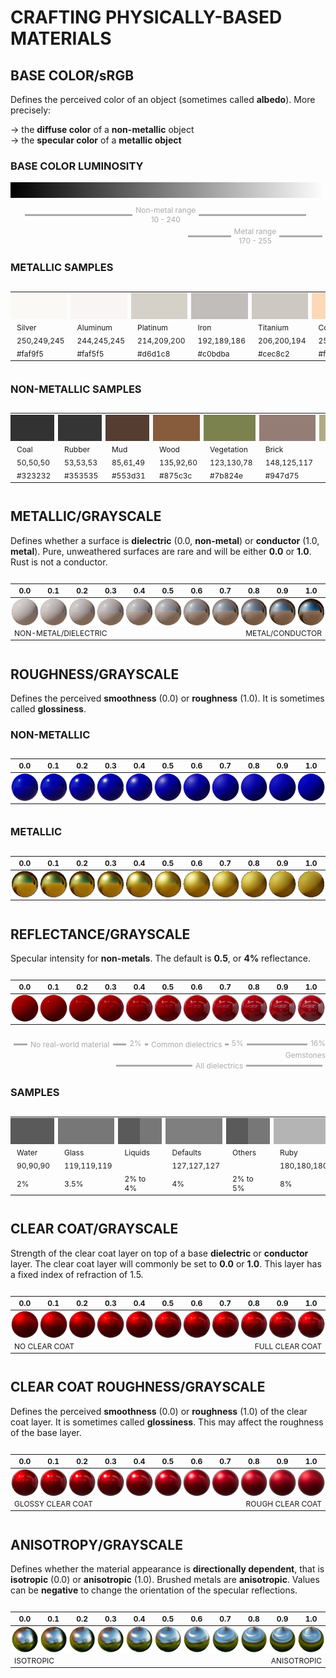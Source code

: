 # CRAFTING PHYSICALLY-BASED MATERIALS

## BASE COLOR/sRGB
Defines the perceived color of an object (sometimes called **albedo**). More precisely:

   → the **diffuse color** of a **non-metallic** object\
   → the **specular color** of a **metallic object**

### BASE COLOR LUMINOSITY
<div style="display:flex;width:100%;flex-direction:column;font-size:12px;color:#aaa">
  <div style="display:flex;min-height:25px;min-width:10px;flex-grow:1;background-image:linear-gradient(to right, black, white);"></div>
  <div style="display:flex;width:100%;flex-grow:1;margin-top:10px">
    <div style="flex-grow:10">&nbsp </div>
    <div style="display:flex;flex-direction:row;flex-grow:230;border-style:none;text-align:center;padding:2px 0;align-items:center">
      <div style="display:flex;flex-grow:1;height:3px;background:#aaa;margin:0 5px"></div>
      <div style="display:flex;flex-direction:column">
        <div> Non-metal range </div>
        <div> 10 - 240 </div>
      </div>
      <div style="display:flex;flex-grow:1;height:3px;background:#aaa;margin:0 5px"></div>
    </div>
    <div style="flex-grow:15">&nbsp </div>
  </div>
  <div style="display:flex;width:100%;flex-grow:1;">
    <div style="flex-grow:170">&nbsp </div>
    <div style="display:flex;flex-direction:row;flex-grow:85;border-style:none;text-align:center;padding:2px 0;align-items:center">
      <div style="display:flex;flex-grow:1;height:3px;background:#aaa;margin:0 5px"></div>
      <div style="display:flex;flex-direction:column">
        <div> Metal range </div>
        <div> 170 - 255 </div>
      </div>
      <div style="display:flex;flex-grow:1;height:3px;background:#aaa;margin:0 5px"></div>
    </div>
  </div>
</div>

### METALLIC SAMPLES
<div style="overflow-x:auto;font-size:12px">
<table>
  <tbody>
    <tr>
        <td style="min-width:70px;height:42px;padding-left:0px;border-color:transparent;">
            <div style="display:flex;width:100%;height:100%;background-color:#faf9f5">
            </div>
        </td>
        <td style="min-width:70px;height:42px;padding-left:0px;border-color:transparent;">
            <div style="display:flex;width:100%;height:100%;background-color:#faf5f5">
            </div>
        </td>
        <td style="min-width:70px;height:42px;padding-left:0px;border-color:transparent;">
            <div style="display:flex;width:100%;height:100%;background-color:#d6d1c8">
            </div>
        </td>
        <td style="min-width:70px;height:42px;padding-left:0px;border-color:transparent;">
            <div style="display:flex;width:100%;height:100%;background-color:#c0bdba">
            </div>
        </td>
        <td style="min-width:70px;height:42px;padding-left:0px;border-color:transparent;">
            <div style="display:flex;width:100%;height:100%;background-color:#cec8c2">
            </div>
        </td>
        <td style="min-width:70px;height:42px;padding-left:0px;border-color:transparent;">
            <div style="display:flex;width:100%;height:100%;background-color:#fbd8b8">
            </div>
        </td>
        <td style="min-width:70px;height:42px;padding-left:0px;border-color:transparent;">
            <div style="display:flex;width:100%;height:100%;background-color:#fedc9d">
            </div>
        </td>
        <td style="min-width:70px;height:42px;padding-left:0px;border-color:transparent;">
            <div style="display:flex;width:100%;height:100%;background-color:#f4e4ad">
            </div>
        </td>
    </tr>
    <tr style="background-color:transparent">
        <td style="border-color:transparent;padding:3px 10px"> Silver </td>
        <td style="border-color:transparent;padding:3px 10px"> Aluminum </td>
        <td style="border-color:transparent;padding:3px 10px"> Platinum </td>
        <td style="border-color:transparent;padding:3px 10px"> Iron </td>
        <td style="border-color:transparent;padding:3px 10px"> Titanium </td>
        <td style="border-color:transparent;padding:3px 10px"> Copper </td>
        <td style="border-color:transparent;padding:3px 10px"> Gold </td>
        <td style="border-color:transparent;padding:3px 10px"> Brass </td>
    </tr>
    <tr style="background-color:transparent">
        <td style="border-color:transparent;padding:3px 10px"> 250,249,245 </td>
        <td style="border-color:transparent;padding:3px 10px"> 244,245,245 </td>
        <td style="border-color:transparent;padding:3px 10px"> 214,209,200 </td>
        <td style="border-color:transparent;padding:3px 10px"> 192,189,186 </td>
        <td style="border-color:transparent;padding:3px 10px"> 206,200,194 </td>
        <td style="border-color:transparent;padding:3px 10px"> 251,216,184 </td>
        <td style="border-color:transparent;padding:3px 10px"> 255,220,157 </td>
        <td style="border-color:transparent;padding:3px 10px"> 244,228,173 </td>
    </tr>
    <tr style="background-color:transparent">
        <td style="border-color:transparent;padding:3px 10px"> #faf9f5 </td>
        <td style="border-color:transparent;padding:3px 10px"> #faf5f5 </td>
        <td style="border-color:transparent;padding:3px 10px"> #d6d1c8 </td>
        <td style="border-color:transparent;padding:3px 10px"> #c0bdba </td>
        <td style="border-color:transparent;padding:3px 10px"> #cec8c2 </td>
        <td style="border-color:transparent;padding:3px 10px"> #fbd8b8 </td>
        <td style="border-color:transparent;padding:3px 10px"> #fedc9d </td>
        <td style="border-color:transparent;padding:3px 10px"> #f4e4ad </td>
    </tr>
  </tbody>
</table>
</div>


### NON-METALLIC SAMPLES

<div style="overflow-x:auto;font-size:12px">
<table>
  <tbody>
    <tr>
        <td style="min-width:70px;height:42px;padding-left:0px;border-color:transparent;">
            <div style="display:flex;width:100%;height:100%;background-color:#323232">
            </div>
        </td>
        <td style="min-width:70px;height:42px;padding-left:0px;border-color:transparent;">
            <div style="display:flex;width:100%;height:100%;background-color:#353535">
            </div>
        </td>
        <td style="min-width:70px;height:42px;padding-left:0px;border-color:transparent;">
            <div style="display:flex;width:100%;height:100%;background-color:#553d31">
            </div>
        </td>
        <td style="min-width:70px;height:42px;padding-left:0px;border-color:transparent;">
            <div style="display:flex;width:100%;height:100%;background-color:#875c3c">
            </div>
        </td>
        <td style="min-width:70px;height:42px;padding-left:0px;border-color:transparent;">
            <div style="display:flex;width:100%;height:100%;background-color:#7b824e">
            </div>
        </td>
        <td style="min-width:70px;height:42px;padding-left:0px;border-color:transparent;">
            <div style="display:flex;width:100%;height:100%;background-color:#947d75">
            </div>
        </td>
        <td style="min-width:70px;height:42px;padding-left:0px;border-color:transparent;">
            <div style="display:flex;width:100%;height:100%;background-color:#b1a884">
            </div>
        </td>
        <td style="min-width:70px;height:42px;padding-left:0px;border-color:transparent;">
            <div style="display:flex;width:100%;height:100%;background-color:#c0bfbb">
            </div>
        </td>
    </tr>
    <tr style="background-color:transparent">
        <td style="border-color:transparent;padding:3px 10px"> Coal </td>
        <td style="border-color:transparent;padding:3px 10px"> Rubber </td>
        <td style="border-color:transparent;padding:3px 10px"> Mud </td>
        <td style="border-color:transparent;padding:3px 10px"> Wood </td>
        <td style="border-color:transparent;padding:3px 10px"> Vegetation </td>
        <td style="border-color:transparent;padding:3px 10px"> Brick </td>
        <td style="border-color:transparent;padding:3px 10px"> Sand </td>
        <td style="border-color:transparent;padding:3px 10px"> Concrete </td>
    </tr>
    <tr style="background-color:transparent">
        <td style="border-color:transparent;padding:3px 10px"> 50,50,50 </td>
        <td style="border-color:transparent;padding:3px 10px"> 53,53,53 </td>
        <td style="border-color:transparent;padding:3px 10px"> 85,61,49 </td>
        <td style="border-color:transparent;padding:3px 10px"> 135,92,60 </td>
        <td style="border-color:transparent;padding:3px 10px"> 123,130,78 </td>
        <td style="border-color:transparent;padding:3px 10px"> 148,125,117 </td>
        <td style="border-color:transparent;padding:3px 10px"> 177,168,132 </td>
        <td style="border-color:transparent;padding:3px 10px"> 192,191,187 </td>
    </tr>
    <tr style="background-color:transparent">
        <td style="border-color:transparent;padding:3px 10px"> #323232 </td>
        <td style="border-color:transparent;padding:3px 10px"> #353535 </td>
        <td style="border-color:transparent;padding:3px 10px"> #553d31 </td>
        <td style="border-color:transparent;padding:3px 10px"> #875c3c </td>
        <td style="border-color:transparent;padding:3px 10px"> #7b824e </td>
        <td style="border-color:transparent;padding:3px 10px"> #947d75 </td>
        <td style="border-color:transparent;padding:3px 10px"> #b1a884 </td>
        <td style="border-color:transparent;padding:3px 10px"> #c0bfbb </td>
    </tr>
  </tbody>
</table>
</div>

## METALLIC/GRAYSCALE
Defines whether a surface is **dielectric** (0.0, **non-metal**) or **conductor** (1.0, **metal**).
Pure, unweathered surfaces are rare and will be either **0.0** or **1.0**.
Rust is not a conductor.

<div style="overflow-x:auto;font-size:12px">
<table>
  <thead style="background-color:transparent">
    <tr style="border-color:transparent">
      <th>0.0</th><th>0.1</th><th>0.2</th><th>0.3</th><th>0.4</th><th>0.5</th><th>0.6</th><th>0.7</th><th>0.8</th><th>0.9</th><th>1.0</th>
    </tr>
  </thead>
  <tbody>
    <tr>
        <td style="padding:0;border-color:transparent"><img style="min-width:40px" src="../images/metallic_grayscale_00.png"></img></td>
        <td style="padding:0;border-color:transparent"><img style="min-width:40px" src="../images/metallic_grayscale_01.png"></img></td>
        <td style="padding:0;border-color:transparent"><img style="min-width:40px" src="../images/metallic_grayscale_02.png"></img></td>
        <td style="padding:0;border-color:transparent"><img style="min-width:40px" src="../images/metallic_grayscale_03.png"></img></td>
        <td style="padding:0;border-color:transparent"><img style="min-width:40px" src="../images/metallic_grayscale_04.png"></img></td>
        <td style="padding:0;border-color:transparent"><img style="min-width:40px" src="../images/metallic_grayscale_05.png"></img></td>
        <td style="padding:0;border-color:transparent"><img style="min-width:40px" src="../images/metallic_grayscale_06.png"></img></td>
        <td style="padding:0;border-color:transparent"><img style="min-width:40px" src="../images/metallic_grayscale_07.png"></img></td>
        <td style="padding:0;border-color:transparent"><img style="min-width:40px" src="../images/metallic_grayscale_08.png"></img></td>
        <td style="padding:0;border-color:transparent"><img style="min-width:40px" src="../images/metallic_grayscale_09.png"></img></td>
        <td style="padding:0;border-color:transparent"><img style="min-width:40px" src="../images/metallic_grayscale_10.png"></img></td>
    </tr>
    <tr style="background-color:transparent">
      <td colspan="5" style="border-color:transparent">NON-METAL/DIELECTRIC</td>
      <td colspan="6" style="border-color:transparent;text-align:right">METAL/CONDUCTOR</td>
    </tr>
  </tbody>
</table>
</div>

## ROUGHNESS/GRAYSCALE
Defines the perceived **smoothness** (0.0) or **roughness** (1.0).
It is sometimes called **glossiness**.

### NON-METALLIC
<div style="overflow-x:auto;font-size:12px">
<table>
  <thead style="background-color:transparent">
    <tr style="border-color:transparent">
      <th>0.0</th><th>0.1</th><th>0.2</th><th>0.3</th><th>0.4</th><th>0.5</th><th>0.6</th><th>0.7</th><th>0.8</th><th>0.9</th><th>1.0</th>
    </tr>
  </thead>
  <tbody>
    <tr>
        <td style="padding:0;border-color:transparent"><img style="min-width:40px" src="../images/non_metallic_00.png"></img></td>
        <td style="padding:0;border-color:transparent"><img style="min-width:40px" src="../images/non_metallic_01.png"></img></td>
        <td style="padding:0;border-color:transparent"><img style="min-width:40px" src="../images/non_metallic_02.png"></img></td>
        <td style="padding:0;border-color:transparent"><img style="min-width:40px" src="../images/non_metallic_03.png"></img></td>
        <td style="padding:0;border-color:transparent"><img style="min-width:40px" src="../images/non_metallic_04.png"></img></td>
        <td style="padding:0;border-color:transparent"><img style="min-width:40px" src="../images/non_metallic_05.png"></img></td>
        <td style="padding:0;border-color:transparent"><img style="min-width:40px" src="../images/non_metallic_06.png"></img></td>
        <td style="padding:0;border-color:transparent"><img style="min-width:40px" src="../images/non_metallic_07.png"></img></td>
        <td style="padding:0;border-color:transparent"><img style="min-width:40px" src="../images/non_metallic_08.png"></img></td>
        <td style="padding:0;border-color:transparent"><img style="min-width:40px" src="../images/non_metallic_09.png"></img></td>
        <td style="padding:0;border-color:transparent"><img style="min-width:40px" src="../images/non_metallic_10.png"></img></td>
    </tr>
  </tbody>
</table>
</div>


### METALLIC
<div style="overflow-x:auto;font-size:12px">
<table>
  <thead style="background-color:transparent">
    <tr style="border-color:transparent">
      <th>0.0</th><th>0.1</th><th>0.2</th><th>0.3</th><th>0.4</th><th>0.5</th><th>0.6</th><th>0.7</th><th>0.8</th><th>0.9</th><th>1.0</th>
    </tr>
  </thead>
  <tbody>
    <tr>
        <td style="padding:0;border-color:transparent"><img style="min-width:40px" src="../images/metallic_00.png"></img></td>
        <td style="padding:0;border-color:transparent"><img style="min-width:40px" src="../images/metallic_01.png"></img></td>
        <td style="padding:0;border-color:transparent"><img style="min-width:40px" src="../images/metallic_02.png"></img></td>
        <td style="padding:0;border-color:transparent"><img style="min-width:40px" src="../images/metallic_03.png"></img></td>
        <td style="padding:0;border-color:transparent"><img style="min-width:40px" src="../images/metallic_04.png"></img></td>
        <td style="padding:0;border-color:transparent"><img style="min-width:40px" src="../images/metallic_05.png"></img></td>
        <td style="padding:0;border-color:transparent"><img style="min-width:40px" src="../images/metallic_06.png"></img></td>
        <td style="padding:0;border-color:transparent"><img style="min-width:40px" src="../images/metallic_07.png"></img></td>
        <td style="padding:0;border-color:transparent"><img style="min-width:40px" src="../images/metallic_08.png"></img></td>
        <td style="padding:0;border-color:transparent"><img style="min-width:40px" src="../images/metallic_09.png"></img></td>
        <td style="padding:0;border-color:transparent"><img style="min-width:40px" src="../images/metallic_10.png"></img></td>
    </tr>
  </tbody>
</table>
</div>

## REFLECTANCE/GRAYSCALE
Specular intensity for **non-metals**. The default is **0.5**, or **4%** reflectance.

<div style="overflow-x:auto;font-size:12px">
<table>
  <thead style="background-color:transparent">
    <tr style="border-color:transparent">
      <th>0.0</th><th>0.1</th><th>0.2</th><th>0.3</th><th>0.4</th><th>0.5</th><th>0.6</th><th>0.7</th><th>0.8</th><th>0.9</th><th>1.0</th>
    </tr>
  </thead>
  <tbody>
    <tr>
        <td style="padding:0;border-color:transparent"><img style="min-width:40px" src="../images/reflectance_00.png"></img></td>
        <td style="padding:0;border-color:transparent"><img style="min-width:40px" src="../images/reflectance_01.png"></img></td>
        <td style="padding:0;border-color:transparent"><img style="min-width:40px" src="../images/reflectance_02.png"></img></td>
        <td style="padding:0;border-color:transparent"><img style="min-width:40px" src="../images/reflectance_03.png"></img></td>
        <td style="padding:0;border-color:transparent"><img style="min-width:40px" src="../images/reflectance_04.png"></img></td>
        <td style="padding:0;border-color:transparent"><img style="min-width:40px" src="../images/reflectance_05.png"></img></td>
        <td style="padding:0;border-color:transparent"><img style="min-width:40px" src="../images/reflectance_06.png"></img></td>
        <td style="padding:0;border-color:transparent"><img style="min-width:40px" src="../images/reflectance_07.png"></img></td>
        <td style="padding:0;border-color:transparent"><img style="min-width:40px" src="../images/reflectance_08.png"></img></td>
        <td style="padding:0;border-color:transparent"><img style="min-width:40px" src="../images/reflectance_09.png"></img></td>
        <td style="padding:0;border-color:transparent"><img style="min-width:40px" src="../images/reflectance_10.png"></img></td>
    </tr>
  </tbody>
</table>
</div>
<div style="display:flex;width:100%;flex-direction:column;font-size:12px;color:#aaa">
  <div style="display:flex;width:100%;flex-grow:1;margin-top:10px">
    <div style="display:flex;flex-direction:row;flex-grow:28;border-style:none;border-width:2px;border-radius:7px;border-color:#5a5a5a;text-align:center;padding:2px 0;align-items:center">
      <div style="display:flex;flex-grow:1;height:3px;background:#aaa;margin:0 5px"></div>
      <div style="display:flex;flex-direction:column">
        <div> No real-world material </div>
      </div>
      <div style="display:flex;flex-grow:1;height:3px;background:#aaa;margin:0 5px"></div>
    </div>
    <div style="display:flex">
        2%
    </div>
    <div style="display:flex;flex-direction:row;flex-grow:7;border-style:none;border-width:2px;border-radius:7px;border-color:#5a5a5a;text-align:center;padding:2px 0;align-items:center">
      <div style="display:flex;flex-grow:1;height:3px;background:#aaa;margin:0 5px"></div>
      <div style="display:flex;flex-direction:column">
        <div> Common dielectrics </div>
      </div>
      <div style="display:flex;flex-grow:1;height:3px;background:#aaa;margin:0 5px"></div>
    </div>
    <div style="display:flex">
        5%
    </div>
    <div style="display:flex;flex-direction:row;flex-grow:62;border-style:none;border-width:2px;border-radius:7px;border-color:#5a5a5a;text-align:center;padding:2px 0;align-items:center">
      <div style="display:flex;flex-grow:1;height:3px;background:#aaa;margin:0 5px"></div>
    </div>
    <div style="display:flex">
        16%
    </div>
  </div>
  <div style="align-self:end">
      Gemstones
  </div>
  <div style="display:flex;width:100%;flex-grow:1">
    <div style="flex-grow:35">&nbsp </div>
    <div style="display:flex;flex-direction:row;flex-grow:53;border-style:none;border-width:2px;border-radius:7px;border-color:#5a5a5a;text-align:center;padding:2px 0;align-items:center">
      <div style="display:flex;flex-grow:1;height:3px;background:#aaa;margin:0 5px"></div>
      <div style="display:flex;flex-direction:column">
        <div> All dielectrics </div>
      </div>
      <div style="display:flex;flex-grow:1;height:3px;background:#aaa;margin:0 5px"></div>
    </div>
  </div>
</div>


### SAMPLES
<div style="overflow-x:auto;font-size:12px">
<table>
  <tbody>
    <tr>
        <td style="min-width:70px;height:42px;padding-left:0px;border-color:transparent;">
            <div style="display:flex;width:100%;height:100%;background-color:rgba(90,90,90,1);">
            </div>
        </td>
        <td style="min-width:70px;height:42px;padding-left:0px;border-color:transparent;">
            <div style="display:flex;width:100%;height:100%;background-color:rgba(119,119,119,1);">
            </div>
        </td>
        <td style="min-width:70px;height:42px;padding-left:0px;border-color:transparent;">
            <div style="display:flex;flex-direction:row;width:100%;height:100%">
                <div style="background-color:rgb(90,90,90);flex-grow:1"></div>
                <div style="background-color:rgb(119,119,119);flex-grow:1"></div>
            </div>
        </td>
        <td style="min-width:70px;height:42px;padding-left:0px;border-color:transparent;">
            <div style="display:flex;width:100%;height:100%;background-color:rgba(127,127,127,1);">
            </div>
        </td>
        <td style="min-width:70px;height:42px;padding-left:0px;border-color:transparent;">
            <div style="display:flex;flex-direction:row;width:100%;height:100%">
                <div style="background-color:rgb(90,90,90);flex-grow:1"></div>
                <div style="background-color:rgb(119,119,119);flex-grow:1"></div>
            </div>
        </td>
        <td style="min-width:70px;height:42px;padding-left:0px;border-color:transparent;">
            <div style="display:flex;width:100%;height:100%;background-color:rgba(180,180,180,1);">
            </div>
        </td>
        <td style="min-width:70px;height:42px;padding-left:0px;border-color:transparent;">
            <div style="display:flex;width:100%;height:100%;background-color:rgba(255,255,255,1);">
            </div>
        </td>
        <td style="min-width:70px;height:42px;padding-left:0px;border-color:transparent;">
            <div style="display:flex;flex-direction:row;width:100%;height:100%">
                <div style="background-color:#8e8e8e;flex-grow:1"></div>
                <div style="background-color:white;flex-grow:1"></div>
            </div>
        </td>
    </tr>
    <tr style="background-color:transparent">
        <td style="border-color:transparent;padding:3px 10px"> Water </td>
        <td style="border-color:transparent;padding:3px 10px"> Glass </td>
        <td style="border-color:transparent;padding:3px 10px"> Liquids </td>
        <td style="border-color:transparent;padding:3px 10px"> Defaults </td>
        <td style="border-color:transparent;padding:3px 10px"> Others </td>
        <td style="border-color:transparent;padding:3px 10px"> Ruby </td>
        <td style="border-color:transparent;padding:3px 10px"> Diamond </td>
        <td style="border-color:transparent;padding:3px 10px"> Gemstones </td>
    </tr>
    <tr style="background-color:transparent">
        <td style="border-color:transparent;padding:3px 10px"> 90,90,90 </td>
        <td style="border-color:transparent;padding:3px 10px"> 119,119,119 </td>
        <td style="border-color:transparent;padding:3px 10px">  </td>
        <td style="border-color:transparent;padding:3px 10px"> 127,127,127 </td>
        <td style="border-color:transparent;padding:3px 10px">  </td>
        <td style="border-color:transparent;padding:3px 10px"> 180,180,180 </td>
        <td style="border-color:transparent;padding:3px 10px"> 255,255,255 </td>
        <td style="border-color:transparent;padding:3px 10px">  </td>
    </tr>
    <tr style="background-color:transparent">
        <td style="border-color:transparent;padding:3px 10px"> 2% </td>
        <td style="border-color:transparent;padding:3px 10px"> 3.5% </td>
        <td style="border-color:transparent;padding:3px 10px"> 2% to 4% </td>
        <td style="border-color:transparent;padding:3px 10px"> 4%</td>
        <td style="border-color:transparent;padding:3px 10px"> 2% to 5% </td>
        <td style="border-color:transparent;padding:3px 10px"> 8% </td>
        <td style="border-color:transparent;padding:3px 10px"> 16% </td>
        <td style="border-color:transparent;padding:3px 10px"> 5% to 16% </td>
    </tr>
  </tbody>
</table>
</div>

## CLEAR COAT/GRAYSCALE
Strength of the clear coat layer on top of a base **dielectric** or **conductor** layer.
The clear coat layer will commonly be set to **0.0** or **1.0**.
This layer has a fixed index of refraction of 1.5.

<div style="overflow-x:auto;font-size:12px">
<table>
  <thead style="background-color:transparent">
    <tr style="border-color:transparent">
      <th>0.0</th><th>0.1</th><th>0.2</th><th>0.3</th><th>0.4</th><th>0.5</th><th>0.6</th><th>0.7</th><th>0.8</th><th>0.9</th><th>1.0</th>
    </tr>
  </thead>
  <tbody>
    <tr>
        <td style="padding:0;border-color:transparent"><img style="min-width:40px" src="../images/clear_coat_00.png"></img></td>
        <td style="padding:0;border-color:transparent"><img style="min-width:40px" src="../images/clear_coat_01.png"></img></td>
        <td style="padding:0;border-color:transparent"><img style="min-width:40px" src="../images/clear_coat_02.png"></img></td>
        <td style="padding:0;border-color:transparent"><img style="min-width:40px" src="../images/clear_coat_03.png"></img></td>
        <td style="padding:0;border-color:transparent"><img style="min-width:40px" src="../images/clear_coat_04.png"></img></td>
        <td style="padding:0;border-color:transparent"><img style="min-width:40px" src="../images/clear_coat_05.png"></img></td>
        <td style="padding:0;border-color:transparent"><img style="min-width:40px" src="../images/clear_coat_06.png"></img></td>
        <td style="padding:0;border-color:transparent"><img style="min-width:40px" src="../images/clear_coat_07.png"></img></td>
        <td style="padding:0;border-color:transparent"><img style="min-width:40px" src="../images/clear_coat_08.png"></img></td>
        <td style="padding:0;border-color:transparent"><img style="min-width:40px" src="../images/clear_coat_09.png"></img></td>
        <td style="padding:0;border-color:transparent"><img style="min-width:40px" src="../images/clear_coat_10.png"></img></td>
    </tr>
    <tr style="background-color:transparent">
      <td colspan="5" style="border-color:transparent">NO CLEAR COAT</td>
      <td colspan="6" style="border-color:transparent;text-align:right">FULL CLEAR COAT</td>
    </tr>
  </tbody>
</table>
</div>


## CLEAR COAT ROUGHNESS/GRAYSCALE
Defines the perceived **smoothness** (0.0) or **roughness** (1.0) of the clear coat layer.
It is sometimes called **glossiness**.
This may affect the roughness of the base layer.

<div style="overflow-x:auto;font-size:12px">
<table>
  <thead style="background-color:transparent">
    <tr style="border-color:transparent">
      <th>0.0</th><th>0.1</th><th>0.2</th><th>0.3</th><th>0.4</th><th>0.5</th><th>0.6</th><th>0.7</th><th>0.8</th><th>0.9</th><th>1.0</th>
    </tr>
  </thead>
  <tbody>
    <tr>
        <td style="padding:0;border-color:transparent"><img style="min-width:40px" src="../images/clear_coat_roughness_00.png"></img></td>
        <td style="padding:0;border-color:transparent"><img style="min-width:40px" src="../images/clear_coat_roughness_01.png"></img></td>
        <td style="padding:0;border-color:transparent"><img style="min-width:40px" src="../images/clear_coat_roughness_02.png"></img></td>
        <td style="padding:0;border-color:transparent"><img style="min-width:40px" src="../images/clear_coat_roughness_03.png"></img></td>
        <td style="padding:0;border-color:transparent"><img style="min-width:40px" src="../images/clear_coat_roughness_04.png"></img></td>
        <td style="padding:0;border-color:transparent"><img style="min-width:40px" src="../images/clear_coat_roughness_05.png"></img></td>
        <td style="padding:0;border-color:transparent"><img style="min-width:40px" src="../images/clear_coat_roughness_06.png"></img></td>
        <td style="padding:0;border-color:transparent"><img style="min-width:40px" src="../images/clear_coat_roughness_07.png"></img></td>
        <td style="padding:0;border-color:transparent"><img style="min-width:40px" src="../images/clear_coat_roughness_08.png"></img></td>
        <td style="padding:0;border-color:transparent"><img style="min-width:40px" src="../images/clear_coat_roughness_09.png"></img></td>
        <td style="padding:0;border-color:transparent"><img style="min-width:40px" src="../images/clear_coat_roughness_10.png"></img></td>
    </tr>
    <tr style="background-color:transparent">
      <td colspan="5" style="border-color:transparent">GLOSSY CLEAR COAT</td>
      <td colspan="6" style="border-color:transparent;text-align:right">ROUGH CLEAR COAT</td>
    </tr>
  </tbody>
</table>
</div>


## ANISOTROPY/GRAYSCALE
Defines whether the material appearance is **directionally dependent**, that is **isotropic** (0.0)
or **anisotropic** (1.0). Brushed metals are **anisotropic**.
Values can be **negative** to change the orientation of the specular reflections.

<div style="overflow-x:auto;font-size:12px">
<table>
  <thead style="background-color:transparent">
    <tr style="border-color:transparent">
      <th>0.0</th><th>0.1</th><th>0.2</th><th>0.3</th><th>0.4</th><th>0.5</th><th>0.6</th><th>0.7</th><th>0.8</th><th>0.9</th><th>1.0</th>
    </tr>
  </thead>
  <tbody>
    <tr>
        <td style="padding:0;border-color:transparent"><img style="min-width:40px" src="../images/anisotropy_00.png"></img></td>
        <td style="padding:0;border-color:transparent"><img style="min-width:40px" src="../images/anisotropy_01.png"></img></td>
        <td style="padding:0;border-color:transparent"><img style="min-width:40px" src="../images/anisotropy_02.png"></img></td>
        <td style="padding:0;border-color:transparent"><img style="min-width:40px" src="../images/anisotropy_03.png"></img></td>
        <td style="padding:0;border-color:transparent"><img style="min-width:40px" src="../images/anisotropy_04.png"></img></td>
        <td style="padding:0;border-color:transparent"><img style="min-width:40px" src="../images/anisotropy_05.png"></img></td>
        <td style="padding:0;border-color:transparent"><img style="min-width:40px" src="../images/anisotropy_06.png"></img></td>
        <td style="padding:0;border-color:transparent"><img style="min-width:40px" src="../images/anisotropy_07.png"></img></td>
        <td style="padding:0;border-color:transparent"><img style="min-width:40px" src="../images/anisotropy_08.png"></img></td>
        <td style="padding:0;border-color:transparent"><img style="min-width:40px" src="../images/anisotropy_09.png"></img></td>
        <td style="padding:0;border-color:transparent"><img style="min-width:40px" src="../images/anisotropy_10.png"></img></td>
    </tr>
    <tr style="background-color:transparent">
      <td colspan="5" style="border-color:transparent">ISOTROPIC</td>
      <td colspan="6" style="border-color:transparent;text-align:right">ANISOTROPIC</td>
    </tr>
  </tbody>
</table>
</div>
